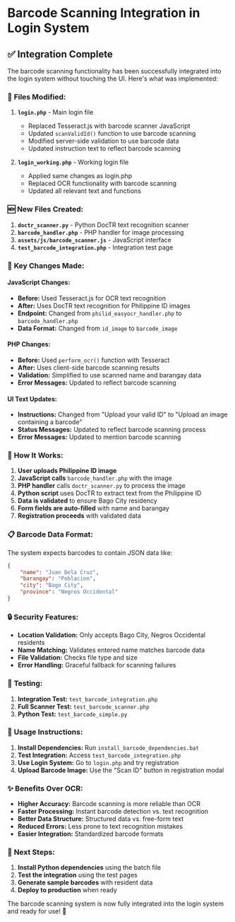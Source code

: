 # Barcode Scanning Integration in Login System

## ✅ Integration Complete

The barcode scanning functionality has been successfully integrated into the login system without touching the UI. Here's what was implemented:

### 🔄 **Files Modified:**

1. **`login.php`** - Main login file
   - Replaced Tesseract.js with barcode scanner JavaScript
   - Updated `scanValidId()` function to use barcode scanning
   - Modified server-side validation to use barcode data
   - Updated instruction text to reflect barcode scanning

2. **`login_working.php`** - Working login file
   - Applied same changes as login.php
   - Replaced OCR functionality with barcode scanning
   - Updated all relevant text and functions

### 🆕 **New Files Created:**

1. **`doctr_scanner.py`** - Python DocTR text recognition scanner
2. **`barcode_handler.php`** - PHP handler for image processing
3. **`assets/js/barcode_scanner.js`** - JavaScript interface
4. **`test_barcode_integration.php`** - Integration test page

### 🔧 **Key Changes Made:**

#### JavaScript Changes:
- **Before:** Used Tesseract.js for OCR text recognition
- **After:** Uses DocTR text recognition for Philippine ID images
- **Endpoint:** Changed from `philid_easyocr_handler.php` to `barcode_handler.php`
- **Data Format:** Changed from `id_image` to `barcode_image`

#### PHP Changes:
- **Before:** Used `perform_ocr()` function with Tesseract
- **After:** Uses client-side barcode scanning results
- **Validation:** Simplified to use scanned name and barangay data
- **Error Messages:** Updated to reflect barcode scanning

#### UI Text Updates:
- **Instructions:** Changed from "Upload your valid ID" to "Upload an image containing a barcode"
- **Status Messages:** Updated to reflect barcode scanning process
- **Error Messages:** Updated to mention barcode scanning

### 🎯 **How It Works:**

1. **User uploads Philippine ID image**
2. **JavaScript calls** `barcode_handler.php` with the image
3. **PHP handler** calls `doctr_scanner.py` to process the image
4. **Python script** uses DocTR to extract text from the Philippine ID
5. **Data is validated** to ensure Bago City residency
6. **Form fields are auto-filled** with name and barangay
7. **Registration proceeds** with validated data

### 📋 **Barcode Data Format:**

The system expects barcodes to contain JSON data like:
```json
{
    "name": "Juan Dela Cruz",
    "barangay": "Poblacion", 
    "city": "Bago City",
    "province": "Negros Occidental"
}
```

### 🔒 **Security Features:**

- **Location Validation:** Only accepts Bago City, Negros Occidental residents
- **Name Matching:** Validates entered name matches barcode data
- **File Validation:** Checks file type and size
- **Error Handling:** Graceful fallback for scanning failures

### 🧪 **Testing:**

1. **Integration Test:** `test_barcode_integration.php`
2. **Full Scanner Test:** `test_barcode_scanner.php`
3. **Python Test:** `test_barcode_simple.py`

### 📝 **Usage Instructions:**

1. **Install Dependencies:** Run `install_barcode_dependencies.bat`
2. **Test Integration:** Access `test_barcode_integration.php`
3. **Use Login System:** Go to `login.php` and try registration
4. **Upload Barcode Image:** Use the "Scan ID" button in registration modal

### ✨ **Benefits Over OCR:**

- **Higher Accuracy:** Barcode scanning is more reliable than OCR
- **Faster Processing:** Instant barcode detection vs. text recognition
- **Better Data Structure:** Structured data vs. free-form text
- **Reduced Errors:** Less prone to text recognition mistakes
- **Easier Integration:** Standardized barcode formats

### 🚀 **Next Steps:**

1. **Install Python dependencies** using the batch file
2. **Test the integration** using the test pages
3. **Generate sample barcodes** with resident data
4. **Deploy to production** when ready

The barcode scanning system is now fully integrated into the login system and ready for use! 🎉
